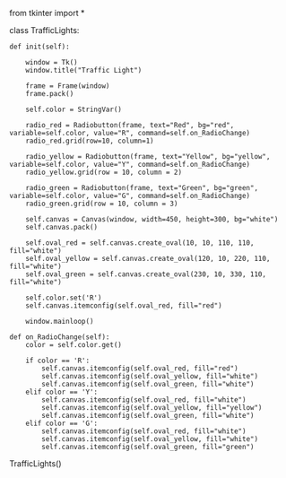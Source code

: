 from tkinter import *

class TrafficLights:

    def init(self):

        window = Tk()
        window.title("Traffic Light")

        frame = Frame(window)
        frame.pack()

        self.color = StringVar()

        radio_red = Radiobutton(frame, text="Red", bg="red", variable=self.color, value="R", command=self.on_RadioChange)
        radio_red.grid(row=10, column=1)

        radio_yellow = Radiobutton(frame, text="Yellow", bg="yellow", variable=self.color, value="Y", command=self.on_RadioChange)
        radio_yellow.grid(row = 10, column = 2)

        radio_green = Radiobutton(frame, text="Green", bg="green", variable=self.color, value="G", command=self.on_RadioChange)
        radio_green.grid(row = 10, column = 3)

        self.canvas = Canvas(window, width=450, height=300, bg="white")
        self.canvas.pack()

        self.oval_red = self.canvas.create_oval(10, 10, 110, 110, fill="white")
        self.oval_yellow = self.canvas.create_oval(120, 10, 220, 110, fill="white")
        self.oval_green = self.canvas.create_oval(230, 10, 330, 110, fill="white")

        self.color.set('R')
        self.canvas.itemconfig(self.oval_red, fill="red")

        window.mainloop()

    def on_RadioChange(self):
        color = self.color.get()

        if color == 'R':
            self.canvas.itemconfig(self.oval_red, fill="red")
            self.canvas.itemconfig(self.oval_yellow, fill="white")
            self.canvas.itemconfig(self.oval_green, fill="white")
        elif color == 'Y':
            self.canvas.itemconfig(self.oval_red, fill="white")
            self.canvas.itemconfig(self.oval_yellow, fill="yellow")
            self.canvas.itemconfig(self.oval_green, fill="white")
        elif color == 'G':
            self.canvas.itemconfig(self.oval_red, fill="white")
            self.canvas.itemconfig(self.oval_yellow, fill="white")
            self.canvas.itemconfig(self.oval_green, fill="green")


TrafficLights()
